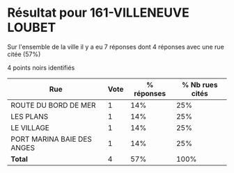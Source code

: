 # Résultat pour 161-VILLENEUVE LOUBET

Sur l'ensemble de la ville il y a eu 7 réponses dont 4 réponses avec une rue citée (57%)

4 points noirs identifiés

| Rue | Vote | % réponses | % Nb rues cités|
|-----|------|------------|----------------|
| ROUTE DU BORD DE MER | 1 | 14% | 25%|
| LES PLANS | 1 | 14% | 25%|
| LE VILLAGE | 1 | 14% | 25%|
| PORT MARINA BAIE DES ANGES | 1 | 14% | 25%|
| **Total** | 4 | 57% | 100%|
